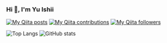### Hi 👋, I'm Yu Ishii

[![My Qiita posts](https://qiita-badge.apiapi.app/s/istone/posts.svg)](http://qiita.com/istone)
[![My Qiita contributions](https://qiita-badge.apiapi.app/s/istone/contributions.svg)](http://qiita.com/istone)
[![My Qiita followers](https://qiita-badge.apiapi.app/s/istone/followers.svg)](http://qiita.com/istone)

![Top Langs](https://github-readme-stats.vercel.app/api/top-langs/?username=istone-you&langs_count=10&layout=donut-vertical&hide=html,css,scss,ruby,smarty,jinja,makefile,shell,dockerfile)
![GitHub stats](https://github-readme-stats.vercel.app/api?username=istone-you&theme=transparent&show_icons=true)
